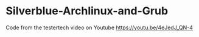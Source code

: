 # Silverblue-Archlinux-and-Grub
Code from the testertech video on Youtube https://youtu.be/4eJedJ_QN-4 
